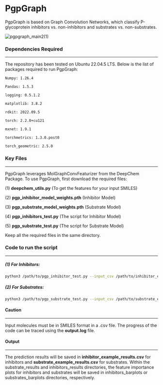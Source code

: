 # PgpGraph

PgpGraph is based on Graph Convolution Networks, which classify P-glycoprotein inhibitors vs. non-inhibitors and substrates vs. non-substrates.

![pgpgraph_main2(1)](https://github.com/user-attachments/assets/06a55935-c963-4369-ab10-8c96d6bfb27c)


### Dependencies Required
-----------------
The repository has been tested on Ubuntu 22.04.5 LTS. Below is the list of packages required to run PgpGraph: 

``` Numpy: 1.26.4 ```

``` Pandas: 1.5.3 ```

``` logging: 0.5.1.2 ```

``` matplotlib: 3.8.2 ```

``` rdkit: 2022.09.5 ```

``` torch: 2.2.0+cu121 ```

``` mxnet: 1.9.1 ```

``` torchmetrics: 1.3.0.post0 ```

``` torch_geometric: 2.5.0 ```


### Key Files
----------------------
PgpGraph leverages MolGraphConvFeaturizer from the DeepChem Package. To use PgpGraph, first download the required files:

(1) **deepchem_utils.py** (To get the features for your input SMILES)

(2) **pgp_inhibitor_model_weights.pth** (Inhibitor Model)

(3) **pgp_substrate_model_weights.pth** (Substrate Model)

(4) **pgp_inhibitors_test.py** (The script for Inhibitor Model)

(5) **pgp_substrate_test.py** (The script for Substrate Model)

Keep all the required files in the same directory.


### Code to run the script
----------------------

##### (1) For Inhibitors:

   ```bash
   python3 /path/to/pgp_inhibitor_test.py --input_csv /path/to/inhibitor_examples.csv --model_weights /path/to/pgp_inhibitor_model_weights.pth --results_csv /path/to/inhibitors_results/inhibitor_example_results.csv --output_dir /path/to/inhibitors_results > ./output.log &
```

##### (2) For Substrates:

```bash 
python3 /path/to/pgp_substrate_test.py --input_csv /path/to/substrate_examples.csv --model_weights /path/to/pgp_substrate_model_weights.pth --results_csv /path/to/substrates_results/substrate_example_results.csv --output_dir /path/to/substrates_results > ./output.log &
```


#### Caution
--------
Input molecules must be in SMILES format in a .csv file. The progress of the code can be traced using the **output.log** file.


#### Output
-------
The prediction results will be saved in **inhibitor_example_results.csv** for inhibitors and **substrate_example_results.csv** for substrates. Within the substrate_results and inhibitors_results directories, the feature importance plots for inhibitors and substrates will be saved in inhibitors_barplots or substrates_barplots directories, respectively. 
